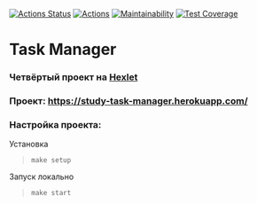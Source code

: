 [![Actions Status](https://github.com/IoannP/backend-project-lvl4/workflows/hexlet-check/badge.svg)](https://github.com/IoannP/backend-project-lvl4/actions)
[![Actions](https://github.com/IoannP/backend-project-lvl4/actions/workflows/action.yml/badge.svg)](https://github.com/IoannP/backend-project-lvl4/actions/workflows/action.yml)
[![Maintainability](https://api.codeclimate.com/v1/badges/830da5edff357d564993/maintainability)](https://codeclimate.com/github/IoannP/backend-project-lvl4/maintainability)
[![Test Coverage](https://api.codeclimate.com/v1/badges/830da5edff357d564993/test_coverage)](https://codeclimate.com/github/IoannP/backend-project-lvl4/test_coverage)

# Task Manager
### Четвёртый проект на [Hexlet](https://ru.hexlet.io/programs/backend/projects/6)
### Проект: https://study-task-manager.herokuapp.com/
### Настройка проекта:

Установка
> `make setup`

Запуск локально
> `make start`


